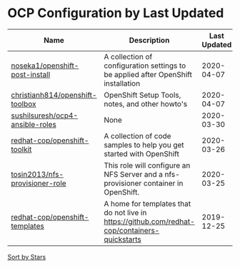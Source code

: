 # OCP Configuration by Last Updated

Name | Description | Last Updated | Stars 
--- | --- | --- | --- 
[noseka1/openshift-post-install](https://github.com/noseka1/openshift-post-install) | A collection of configuration settings to be applied after OpenShift installation | 2020-04-07 | 0 
[christianh814/openshift-toolbox](https://github.com/christianh814/openshift-toolbox) | OpenShift Setup Tools, notes, and other howto's | 2020-04-07 | 24 
[sushilsuresh/ocp4-ansible-roles](https://github.com/sushilsuresh/ocp4-ansible-roles) | None | 2020-03-30 | 12 
[redhat-cop/openshift-toolkit](https://github.com/redhat-cop/openshift-toolkit) | A collection of code samples to help you get started with OpenShift | 2020-03-26 | 182 
[tosin2013/nfs-provisioner-role](https://github.com/tosin2013/nfs-provisioner-role) | This role will configure an NFS Server and a nfs-provisioner container in OpenShift. | 2020-03-25 | 1 
[redhat-cop/openshift-templates](https://github.com/redhat-cop/openshift-templates) | A home for templates that do not live in https://github.com/redhat-cop/containers-quickstarts | 2019-12-25 | 16 

[Sort by Stars](OCP%20Configuration.Stars.md)
